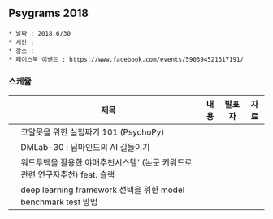 ## Psygrams 2018

```
* 날짜 : 2018.6/30
* 시간 : 
* 장소 : 
* 페이스북 이벤트 : https://www.facebook.com/events/590394521317191/
```

### 스케쥴

|   | 제목  | 내용  | 발표자  | 자료  |
|---|---|---|---|---|
|   | 코알못을 위한 실험짜기 101 (PsychoPy)  |   |   |   |
|   | DMLab-30 : 딥마인드의 AI 길들이기   |   |   |   |
|   | 워드투벡을 활용한 야매추천시스템' (논문 키워드로 관련 연구자추천) feat. 슬랙   |   |   |   |
|   | deep learning framework 선택을 위한 model benchmark test 방법   |   |   |   |
